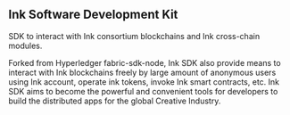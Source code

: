 ## Ink Software Development Kit

SDK to interact with Ink consortium blockchains and Ink cross-chain modules.

Forked from Hyperledger fabric-sdk-node, Ink SDK also provide means to interact with Ink blockchains freely by large amount of anonymous users using Ink account, operate ink tokens, invoke Ink smart contracts, etc. Ink SDK aims to become the powerful and convenient tools for developers to build the distributed apps for the global Creative Industry.



